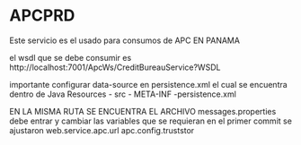 # APCPRD

Este servicio es el usado para consumos de APC EN PANAMA

el wsdl que se debe consumir es http://localhost:7001/ApcWs/CreditBureauService?WSDL

importante configurar data-source en persistence.xml el cual se encuentra dentro de Java Resources - src - META-INF -persistence.xml

EN LA MISMA RUTA SE ENCUENTRA EL ARCHIVO messages.properties debe entrar y cambiar las variables que se requieran 
en el primer commit se ajustaron 
web.service.apc.url
apc.config.truststor

